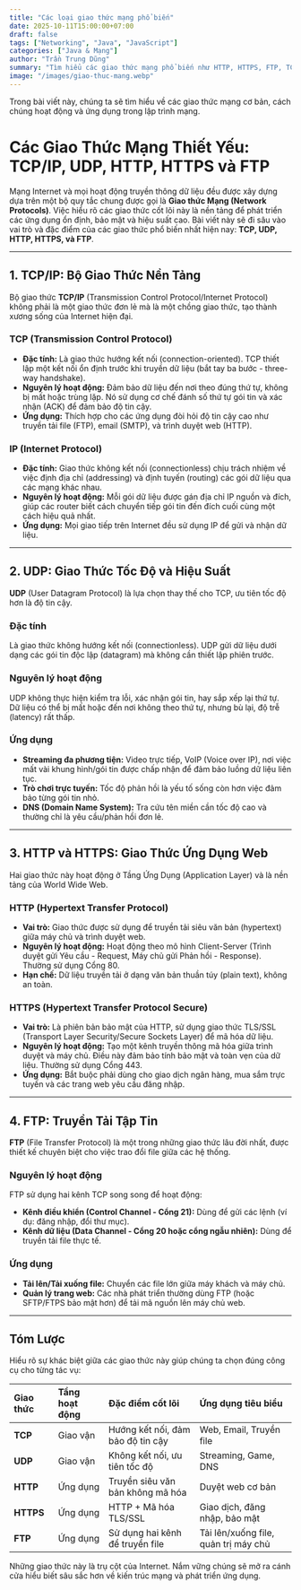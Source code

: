 ```yaml
---
title: "Các loại giao thức mạng phổ biến"
date: 2025-10-11T15:00:00+07:00
draft: false
tags: ["Networking", "Java", "JavaScript"]
categories: ["Java & Mạng"]
author: "Trần Trung Dũng"
summary: "Tìm hiểu các giao thức mạng phổ biến như HTTP, HTTPS, FTP, TCP/IP và UDP."
image: "/images/giao-thuc-mang.webp"
---
```

Trong bài viết này, chúng ta sẽ tìm hiểu về các giao thức mạng cơ bản, cách chúng hoạt động và ứng dụng trong lập trình mạng.  

# Các Giao Thức Mạng Thiết Yếu: TCP/IP, UDP, HTTP, HTTPS và FTP

Mạng Internet và mọi hoạt động truyền thông dữ liệu đều được xây dựng dựa trên một bộ quy tắc chung được gọi là **Giao thức Mạng (Network Protocols)**. Việc hiểu rõ các giao thức cốt lõi này là nền tảng để phát triển các ứng dụng ổn định, bảo mật và hiệu suất cao. Bài viết này sẽ đi sâu vào vai trò và đặc điểm của các giao thức phổ biến nhất hiện nay: **TCP, UDP, HTTP, HTTPS, và FTP**.

---

## 1. TCP/IP: Bộ Giao Thức Nền Tảng

Bộ giao thức **TCP/IP** (Transmission Control Protocol/Internet Protocol) không phải là một giao thức đơn lẻ mà là một chồng giao thức, tạo thành xương sống của Internet hiện đại.

### TCP (Transmission Control Protocol)
* **Đặc tính:** Là giao thức hướng kết nối (connection-oriented). TCP thiết lập một kết nối ổn định trước khi truyền dữ liệu (bắt tay ba bước - three-way handshake).
* **Nguyên lý hoạt động:** Đảm bảo dữ liệu đến nơi theo đúng thứ tự, không bị mất hoặc trùng lặp. Nó sử dụng cơ chế đánh số thứ tự gói tin và xác nhận (ACK) để đảm bảo độ tin cậy.
* **Ứng dụng:** Thích hợp cho các ứng dụng đòi hỏi độ tin cậy cao như truyền tải file (FTP), email (SMTP), và trình duyệt web (HTTP).

### IP (Internet Protocol)
* **Đặc tính:** Giao thức không kết nối (connectionless) chịu trách nhiệm về việc định địa chỉ (addressing) và định tuyến (routing) các gói dữ liệu qua các mạng khác nhau.
* **Nguyên lý hoạt động:** Mỗi gói dữ liệu được gán địa chỉ IP nguồn và đích, giúp các router biết cách chuyển tiếp gói tin đến đích cuối cùng một cách hiệu quả nhất.
* **Ứng dụng:** Mọi giao tiếp trên Internet đều sử dụng IP để gửi và nhận dữ liệu.

---

## 2. UDP: Giao Thức Tốc Độ và Hiệu Suất

**UDP** (User Datagram Protocol) là lựa chọn thay thế cho TCP, ưu tiên tốc độ hơn là độ tin cậy.

### Đặc tính
Là giao thức không hướng kết nối (connectionless). UDP gửi dữ liệu dưới dạng các gói tin độc lập (datagram) mà không cần thiết lập phiên trước.

### Nguyên lý hoạt động
UDP không thực hiện kiểm tra lỗi, xác nhận gói tin, hay sắp xếp lại thứ tự. Dữ liệu có thể bị mất hoặc đến nơi không theo thứ tự, nhưng bù lại, độ trễ (latency) rất thấp.

### Ứng dụng
* **Streaming đa phương tiện:** Video trực tiếp, VoIP (Voice over IP), nơi việc mất vài khung hình/gói tin được chấp nhận để đảm bảo luồng dữ liệu liên tục.
* **Trò chơi trực tuyến:** Tốc độ phản hồi là yếu tố sống còn hơn việc đảm bảo từng gói tin nhỏ.
* **DNS (Domain Name System):** Tra cứu tên miền cần tốc độ cao và thường chỉ là yêu cầu/phản hồi đơn lẻ.

---

## 3. HTTP và HTTPS: Giao Thức Ứng Dụng Web

Hai giao thức này hoạt động ở Tầng Ứng Dụng (Application Layer) và là nền tảng của World Wide Web.

### HTTP (Hypertext Transfer Protocol)
* **Vai trò:** Giao thức được sử dụng để truyền tải siêu văn bản (hypertext) giữa máy chủ và trình duyệt web.
* **Nguyên lý hoạt động:** Hoạt động theo mô hình Client-Server (Trình duyệt gửi Yêu cầu - Request, Máy chủ gửi Phản hồi - Response). Thường sử dụng Cổng 80.
* **Hạn chế:** Dữ liệu truyền tải ở dạng văn bản thuần túy (plain text), không an toàn.

### HTTPS (Hypertext Transfer Protocol Secure)
* **Vai trò:** Là phiên bản bảo mật của HTTP, sử dụng giao thức TLS/SSL (Transport Layer Security/Secure Sockets Layer) để mã hóa dữ liệu.
* **Nguyên lý hoạt động:** Tạo một kênh truyền thông mã hóa giữa trình duyệt và máy chủ. Điều này đảm bảo tính bảo mật và toàn vẹn của dữ liệu. Thường sử dụng Cổng 443.
* **Ứng dụng:** Bắt buộc phải dùng cho giao dịch ngân hàng, mua sắm trực tuyến và các trang web yêu cầu đăng nhập.

---

## 4. FTP: Truyền Tải Tập Tin

**FTP** (File Transfer Protocol) là một trong những giao thức lâu đời nhất, được thiết kế chuyên biệt cho việc trao đổi file giữa các hệ thống.

### Nguyên lý hoạt động
FTP sử dụng hai kênh TCP song song để hoạt động:
* **Kênh điều khiển (Control Channel - Cổng 21):** Dùng để gửi các lệnh (ví dụ: đăng nhập, đổi thư mục).
* **Kênh dữ liệu (Data Channel - Cổng 20 hoặc cổng ngẫu nhiên):** Dùng để truyền tải file thực tế.

### Ứng dụng
* **Tải lên/Tải xuống file:** Chuyển các file lớn giữa máy khách và máy chủ.
* **Quản lý trang web:** Các nhà phát triển thường dùng FTP (hoặc SFTP/FTPS bảo mật hơn) để tải mã nguồn lên máy chủ web.

---

## Tóm Lược

Hiểu rõ sự khác biệt giữa các giao thức này giúp chúng ta chọn đúng công cụ cho từng tác vụ:

| Giao thức | Tầng hoạt động | Đặc điểm cốt lõi | Ứng dụng tiêu biểu |
| :--- | :--- | :--- | :--- |
| **TCP** | Giao vận | Hướng kết nối, đảm bảo độ tin cậy | Web, Email, Truyền file |
| **UDP** | Giao vận | Không kết nối, ưu tiên tốc độ | Streaming, Game, DNS |
| **HTTP** | Ứng dụng | Truyền siêu văn bản không mã hóa | Duyệt web cơ bản |
| **HTTPS** | Ứng dụng | HTTP + Mã hóa TLS/SSL | Giao dịch, đăng nhập, bảo mật |
| **FTP** | Ứng dụng | Sử dụng hai kênh để truyền file | Tải lên/xuống file, quản trị máy chủ |

Những giao thức này là trụ cột của Internet. Nắm vững chúng sẽ mở ra cánh cửa hiểu biết sâu sắc hơn về kiến trúc mạng và phát triển ứng dụng.